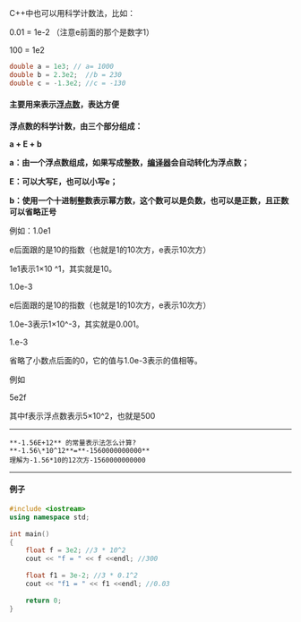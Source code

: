 C++中也可以用科学计数法，比如：

0.01 = 1e-2  （注意e前面的那个是数字1）

100 = 1e2

```cpp
double a = 1e3; // a= 1000
double b = 2.3e2;  //b = 230
double c = -1.3e2; //c = -130
```

#### **主要用来表示[浮点数](https://so.csdn.net/so/search?q=浮点数&spm=1001.2101.3001.7020)，表达方便**

**浮点数的科学计数，由三个部分组成：**

**a + E + b**

**a：由一个浮点数组成，如果写成整数，[编译器](https://so.csdn.net/so/search?q=编译器&spm=1001.2101.3001.7020)会自动转化为浮点数；**

**E：可以大写E，也可以小写e；**

**b：使用一个十进制整数表示幂方数，这个数可以是负数，也可以是正数，且正数可以省略正号**

例如：1.0e1

e后面跟的是10的指数（也就是1的10次方，e表示10次方）

1e1表示1×10 ^1，其实就是10。

1.0e-3

e后面跟的是10的指数（也就是1的10次方，e表示10次方）

1.0e-3表示1×10^-3，其实就是0.001。

1.e-3

省略了小数点后面的0，它的值与1.0e-3表示的值相等。

例如

5e2f

其中f表示浮点数表示5×10^2，也就是500

---

```
**-1.56E+12** 的常量表示法怎么计算?
**-1.56\*10^12**=**-1560000000000**
理解为-1.56*10的12次方-1560000000000
```

---

#### 例子

```c++
#include <iostream>
using namespace std;
 
int main()
{
	float f = 3e2; //3 * 10^2
    cout << "f = " << f <<endl; //300
    
    float f1 = 3e-2; //3 * 0.1^2
    cout << "f1 = " << f1 <<endl; //0.03
	
    return 0;
}
```

